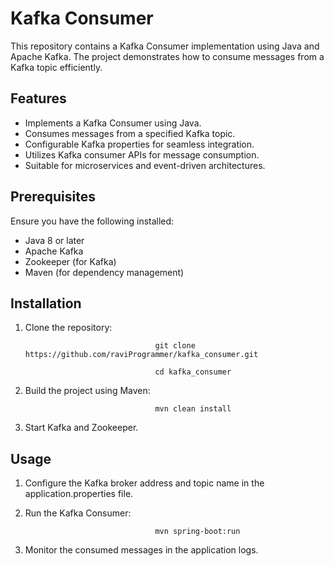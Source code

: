 # Kafka Consumer
This repository contains a Kafka Consumer implementation using Java and Apache Kafka. The project demonstrates how to consume messages from a Kafka topic efficiently.
## Features
* Implements a Kafka Consumer using Java.
* Consumes messages from a specified Kafka topic.
* Configurable Kafka properties for seamless integration.
* Utilizes Kafka consumer APIs for message consumption.
* Suitable for microservices and event-driven architectures.
## Prerequisites
Ensure you have the following installed:

* Java 8 or later
* Apache Kafka
* Zookeeper (for Kafka)
* Maven (for dependency management)

## Installation
1. Clone the repository:

                                    git clone https://github.com/raviProgrammer/kafka_consumer.git
                                    
                                    cd kafka_consumer
                                    
2. Build the project using Maven:

                                    mvn clean install
   
3. Start Kafka and Zookeeper.

## Usage
1. Configure the Kafka broker address and topic name in the application.properties file.
2. Run the Kafka Consumer:

                                    mvn spring-boot:run
   
3. Monitor the consumed messages in the application logs.
